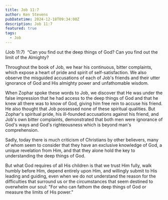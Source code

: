 ```yaml
--- 
title: Job 11:7
author: Ken Stevens
pubDatetime: 2024-12-18T09:34:00Z
description: Job 11:7
featured: true
tags:
  - Job
---
```


(Job 11:7)  “Can you find out the deep things of God? Can you find out the
limit of the Almighty?


Throughout the book of Job, we hear his continuous, bitter complaints, which
expose a heart of pride and spirit of self-satisfaction. We also observe the
misguided accusations of each of Job's friends and their utter ignorance of
God and His almighty power and unfathomable wisdom.

When Zophar spoke these words to Job, we discover that He was under the
false impression that he had access to the deep things of God and that he
knew all there was to know of God, giving him free rein to accuse his
friend. He also thought that Job possessed none of these spiritual
qualities. But Zophar's spiritual pride, his ill-founded accusations against
his friend, and Job's own bitter complaints, demonstrated that both men were
ignorance of God's ways and God's righteousness which is beyond man's
comprehension.

Sadly, today there is much criticism of Christians by other believers, many
of whom seem to consider that they have an exclusive knowledge of God, a
unique revelation from Him, and that they alone hold the key to
understanding the deep things of God.

But what God requires of all His children is that we trust Him fully, walk
humbly before Him, depend entirely upon Him, and willingly submit to His
leading and guiding, even when we do not understand the reason for the
difficulties that surround us or the circumstances that seem destined to
overwhelm our soul: "For who can fathom the deep things of God or measure
the limits of His power."



